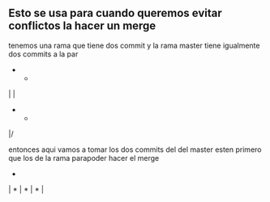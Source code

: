 ## Esto se usa para cuando queremos evitar conflictos la hacer un merge

tenemos una rama que tiene dos commit y la rama master tiene igualmente dos commits a la par

* *
| | 
* *
|/

entonces aqui vamos a tomar los dos commits del del master esten primero que los de la rama parapoder hacer el merge

*
|
*
|
*
|
*
|